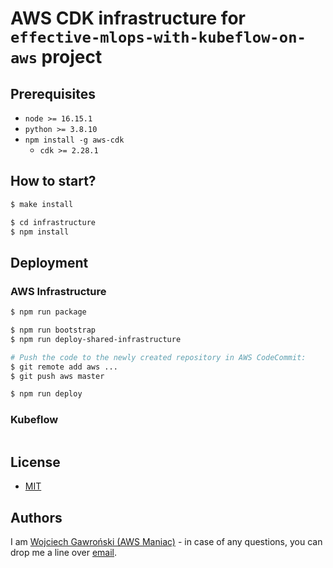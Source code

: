 # AWS CDK infrastructure for `effective-mlops-with-kubeflow-on-aws` project

## Prerequisites

- `node >= 16.15.1`
- `python >= 3.8.10`
- `npm install -g aws-cdk`
  - `cdk >= 2.28.1`

## How to start?

```bash
$ make install

$ cd infrastructure
$ npm install
```

## Deployment

### AWS Infrastructure

```bash
$ npm run package

$ npm run bootstrap
$ npm run deploy-shared-infrastructure

# Push the code to the newly created repository in AWS CodeCommit:
$ git remote add aws ...
$ git push aws master

$ npm run deploy
```

### Kubeflow

```bash
```

## License

- [MIT](LICENSE.md)

## Authors

I am [Wojciech Gawroński (AWS Maniac)](https://awsmaniac.com) - in case of any questions, you can drop me a line over [email](mailto:hello@awsmaniac.com).
